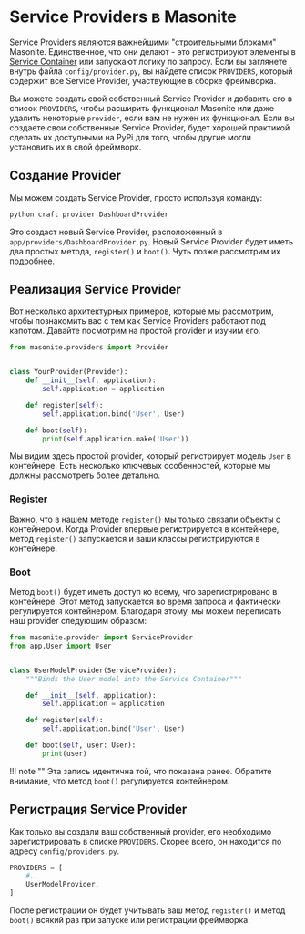 # Service Providers в Masonite

Service Providers являются важнейшими "строительными блоками" Masonite. Единственное, 
что они делают - это регистрируют элементы в [Service Container](/architecture/service-container/) 
или запускают логику по запросу. 
Если вы заглянете внутрь файла `config/provider.py`, вы найдете список `PROVIDERS`, который содержит 
все Service Provider, участвующие в сборке фреймворка.

Вы можете создать свой собственный Service Provider и добавить его в список `PROVIDERS`, 
чтобы расширить функционал Masonite или даже удалить некоторые `provider`, если вам не нужен их 
функционал. Если вы создаете свои собственные Service Provider, будет хорошей практикой сделать их 
доступными на PyPi для того, чтобы другие могли установить их в свой фреймворк.


## Создание Provider
Мы можем создать Service Provider, просто используя команду:
```py
python craft provider DashboardProvider
```

Это создаст новый Service Provider, расположенный в `app/providers/DashboardProvider.py`. Новый 
Service Provider будет иметь два простых метода, `register()` и `boot()`. Чуть позже рассмотрим их 
подробнее.

## Реализация Service Provider
Вот несколько архитектурных примеров, которые мы рассмотрим, чтобы познакомить вас с тем как Service 
Providers работают под капотом. Давайте посмотрим на простой provider и изучим его.
```py
from masonite.providers import Provider


class YourProvider(Provider):
    def __init__(self, application):
        self.application = application

    def register(self):
        self.application.bind('User', User)

    def boot(self):
        print(self.application.make('User'))
```
Мы видим здесь простой provider, который регистрирует модель `User` в контейнере. Есть несколько 
ключевых особенностей, которые мы должны рассмотреть более детально.

### Register
Важно, что в нашем методе `register()` мы только связали объекты с контейнером. Когда Provider впервые 
регистрируется в контейнере, метод `register()` запускается и ваши классы регистрируются в контейнере.

### Boot
Метод `boot()` будет иметь доступ ко всему, что зарегистрировано в контейнере. Этот метод
запускается во время запроса и фактически регулируется контейнером. Благодаря этому, мы можем
переписать наш provider следующим образом:

```py
from masonite.provider import ServiceProvider
from app.User import User


class UserModelProvider(ServiceProvider):
    """Binds the User model into the Service Container"""

    def __init__(self, application):
        self.application = application

    def register(self):
        self.application.bind('User', User)

    def boot(self, user: User):
        print(user)
```

!!! note ""
    Эта запись идентична той, что показана ранее. Обратите внимание, что метод `boot()` регулируется контейнером.

## Регистрация Service Provider

Как только вы создали ваш собственный provider, его необходимо зарегистрировать в списке `PROVIDERS`. 
Скорее всего, он находится по адресу `config/providers.py`.
```py
PROVIDERS = [
    #..
    UserModelProvider,
]
```
После регистрации он будет учитывать ваш метод `register()` и метод `boot()` всякий раз при запуске или 
регистрации фреймворка.
